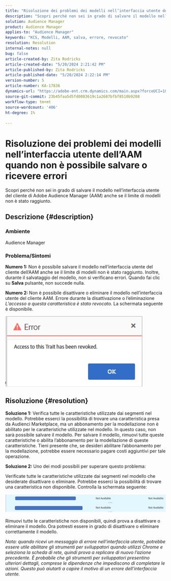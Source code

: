 ```yaml
---
title: "Risoluzione dei problemi dei modelli nell’interfaccia utente dell’AAM quando non è possibile salvare o ricevere errori"
description: "Scopri perché non sei in grado di salvare il modello nell’interfaccia utente del cliente di Adobe Audience Manager (AAM) anche se il limite di modelli non è stato raggiunto."
solution: Audience Manager
product: Audience Manager
applies-to: "Audience Manager"
keywords: "KCS, Modelli, AAM, salva, errore, revocato"
resolution: Resolution
internal-notes: null
bug: false
article-created-by: Zita Rodricks
article-created-date: "5/20/2024 2:21:42 PM"
article-published-by: Zita Rodricks
article-published-date: "5/20/2024 2:22:14 PM"
version-number: 5
article-number: KA-17836
dynamics-url: "https://adobe-ent.crm.dynamics.com/main.aspx?forceUCI=1&pagetype=entityrecord&etn=knowledgearticle&id=40abfe45-b416-ef11-9f8a-6045bd026dc7"
source-git-commit: 23b45faa5d5fd0083619c1a2687bfbf8510b9208
workflow-type: tm+mt
source-wordcount: '406'
ht-degree: 1%

---
```


# Risoluzione dei problemi dei modelli nell’interfaccia utente dell’AAM quando non è possibile salvare o ricevere errori


Scopri perché non sei in grado di salvare il modello nell’interfaccia utente del cliente di Adobe Audience Manager (AAM) anche se il limite di modelli non è stato raggiunto.

## Descrizione {#description}


### <b>Ambiente</b>

Audience Manager



### <b>Problema/Sintomi</b>



<b>Numero 1:</b> Non è possibile salvare il modello nell’interfaccia utente del cliente dell’AAM anche se il limite di modelli non è stato raggiunto. Inoltre, durante il salvataggio del modello, non si verificano errori. Quando fai clic su <b>Salva</b> pulsante, non succede nulla.



<b>Numero 2: </b>Non è possibile disattivare o eliminare il modello nell’interfaccia utente del cliente AAM. Errore durante la disattivazione o l’eliminazione *L’accesso a questa caratteristica è stato revocato.* La schermata seguente è disponibile.





![](assets/___41abfe45-b416-ef11-9f8a-6045bd026dc7___.png)


## Risoluzione {#resolution}


<b>Soluzione 1:</b> Verifica tutte le caratteristiche utilizzate dai segmenti nel modello. Potrebbe esserci la possibilità di trovare una caratteristica presa da Audienci Marketplace, ma un abbonamento per la modellazione non è abilitato per le caratteristiche utilizzate nel modello. In questo caso, non sarà possibile salvare il modello. Per salvare il modello, rimuovi tutte queste caratteristiche o abilita l’abbonamento per la modellazione di queste caratteristiche. Tieni presente che, se desideri abilitare l’abbonamento per la modellazione, potrebbe essere necessario pagare costi aggiuntivi per tale operazione.



<b>Soluzione 2: </b>Uno dei modi possibili per superare questo problema:

Verificate tutte le caratteristiche utilizzate dai segmenti nel modello che desiderate disattivare o eliminare. Potrebbe esserci la possibilità di trovare una caratteristica non disponibile. Controlla la schermata seguente:



![](assets/6ce5c786-9e7b-ec11-8d21-0022480aace4.png)

Rimuovi tutte le caratteristiche non disponibili, quindi prova a disattivare o eliminare il modello. Ora potresti essere in grado di disattivare o eliminare correttamente il modello.





*Nota: quando ricevi un messaggio di errore nell’interfaccia utente, potrebbe essere utile abilitare gli strumenti per sviluppatori quando utilizzi Chrome e seleziona la scheda di rete, quindi prova a replicare di nuovo l’azione precedente. È probabile che gli strumenti per sviluppatori presentino ulteriori dettagli, comprese le dipendenze che impediscono di completare le azioni. Questo può aiutarti a capire il motivo di un errore dell’interfaccia utente.*

